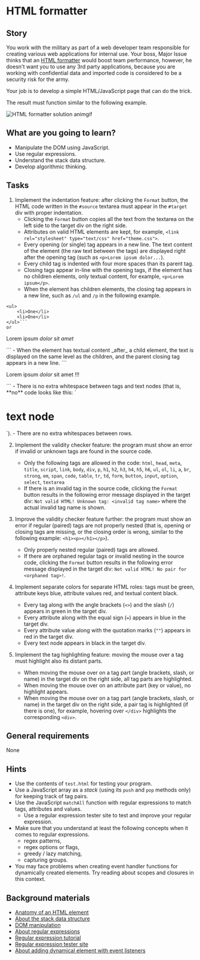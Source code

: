 # HTML formatter

## Story

You work with the military as part of a web developer team
responsible for creating various web applications for internal use. Your boss,
Major Issue thinks that an [HTML formatter](https://htmlformatter.com/) would
boost team performance, however, he doesn't want you to use any 3rd party
applications, because you are working with confidential data and imported code
is considered to be a security risk for the army.

Your job is to develop a simple HTML/JavaScript page that can do the trick.

The result must function similar to the following example.

![HTML formatter solution animgif](media/web/html-formatter-solution.gif)

## What are you going to learn?

- Manipulate the DOM using JavaScript.
- Use regular expressions.
- Understand the stack data structure.
- Develop algorithmic thinking.

## Tasks

1. Implement the indentation feature: after clicking the `Format` button, the HTML code written in the `#source` textarea must appear in the `#target` div with proper indentation.
    - Clicking the `Format` button copies all the text from the textarea on the left side to the target div on the right side.
    - Attributes on valid HTML elements are kept, for example, `<link rel="stylesheet" type="text/css" href="theme.css">`.
    - Every opening (or single) tag appears in a new line. The text content of the element (the raw text between the tags) are displayed right after the opening tag (such as `<p>Lorem ipsum dolor...`).
    - Every child tag is indented with four more spaces than its parent tag.
    - Closing tags appear in-line with the opening tags, if
the element has no children elements, only textual content, for example,
`<p>Lorem ipsum</p>`.
    - When the element has children elements,
the closing tag appears in a new line, such as `/ul` and `/p` in the following example.
```
<ul>
    <li>One</li>
    <li>One</li>
</ul>```
or
```
<p>Lorem ipsum
    <em>dolor</em>
    <em>sit amet</em>
</p>```
    - When the element has textual content _after_ a child element,
the text is displayed on the same level as the children,
and the parent closing tag appears in a new line.
```
<p>Lorem ipsum
    <em>dolor</em>
    sit amet !!!
</p>```
    - There is no extra whitespace between tags and text nodes (that is, **no** code looks like this: `<h1>text node         </h1>`).
    - There are no extra whitespaces between rows.

2. Implement the validity checker feature: the program must show an error if invalid or unknown tags are found in the source code.
    - Only the following tags are allowed in the code: `html`, `head`, `meta`, `title`, `script`, `link`, `body`, `div`, `p`, `h1`, `h2`, `h3`, `h4`, `h5`, `h6`, `ul`, `ol`, `li`, `a`, `br`, `strong`, `em`, `span`, `code`, `table`, `tr`, `td`, `form`, `button`, `input`, `option`, `select`, `textarea`
    - If there is an invalid tag in the source code, clicking the `Format` button results in the following error message displayed in the target div: `Not valid HTML! Unknown tag: <invalid tag name>` where the actual invalid tag name is shown.

3. Improve the validity checker feature further: the program must show an error if regular (paired) tags are not properly nested (that is, opening or closing tags are missing, or the closing order is wrong, similar to the following example: `<h1><p></h1></p>`).
    - Only properly nested regular (paired) tags are allowed.
    - If there are orphaned regular tags or invalid nesting in the source code, clicking the `Format` button results in the following error message displayed in the target div: `Not valid HTML! No pair for <orphaned tag>!`.

4. Implement separate colors for separate HTML roles: tags must be green, attribute keys blue, attribute values red, and textual content black.
    - Every tag along with the angle brackets (`<>`) and the slash (`/`) appears in green in the target div.
    - Every attribute along with the equal sign (`=`) appears in blue in the target div.
    - Every attribute value along with the quotation marks (`""`) appears in red in the target div.
    - Every text node appears in black in the target div.

5. Implement the tag highlighting feature: moving the mouse over a tag must highlight also its distant parts.
    - When moving the mouse over on a tag part (angle brackets, slash, or name) in the target div on the right side, all tag parts are highlighted.
    - When moving the mouse over on an attribute part (key or value), no highlight appears.
    - When moving the mouse over on a tag part (angle brackets, slash, or name) in the target div on the right side, a pair tag is highlighted (if there is one), for example, hovering over `</div>` highlights the corresponding `<div>`.

## General requirements

None

## Hints

- Use the contents of `test.html` for testing your program.
- Use a JavaScript array as a _stack_ (using its `push` and `pop` methods only)
  for keeping track of tag pairs.
- Use the JavaScript `matchAll` function with regular expressions to match tags,
  attributes and values.
    - Use a regular expression tester site to test and improve your regular expression.
- Make sure that you understand at least the following concepts when it comes to regular expressions.
    - regex patterns,
    - regex options or flags,
    - greedy / lazy matching,
    - capturing groups.
- You may face problems when creating event handler functions for dynamically
  created elements. Try reading about scopes and closures in this context.

## Background materials

- <i class="far fa-exclamation"></i> [Anatomy of an HTML element](https://developer.mozilla.org/en-US/docs/Learn/Getting_started_with_the_web/HTML_basics)
- <i class="far fa-exclamation"></i> [About the stack data structure](project/curriculum/materials/competencies/data-structures-basics/stack.md.html)
- <i class="far fa-exclamation"></i> [DOM manipulation](project/curriculum/materials/pages/javascript/javascript-dom.md)
- <i class="far fa-exclamation"></i> [About regular expressions](https://developer.mozilla.org/en/docs/Web/JavaScript/Guide/Regular_Expressions)
- <i class="far fa-book-open"></i> [Regular expression tutorial](https://regexone.com/)
- <i class="far fa-book-open"></i> [Regular expression tester site](https://regex101.com/)
- <i class="far fa-book-open"></i> [About adding dynamical element with event listeners](https://itnext.io/javascript-event-listeners-delegation-vs-closures-8fe52ac49872)

